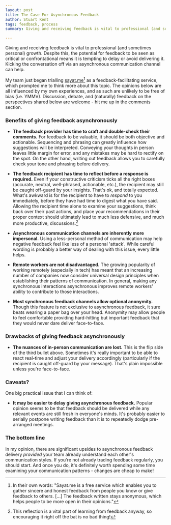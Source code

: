```yaml
---
layout: post
title: The Case For Asynchronous Feedback
author: Stuart Kent
tags: feedback, process
summary: Giving and receiving feedback is vital to professional (and sometimes personal) growth. Despite this, the potential for feedback to be seen as critical or confrontational means it is tempting to delay or avoid delivering it. Kicking the conversation off via an asynchronous communication channel can help.

---
```


Giving and receiving feedback is vital to professional (and sometimes personal) growth. Despite this, the potential for feedback to be seen as critical or confrontational means it is tempting to delay or avoid delivering it. Kicking the conversation off via an asynchronous communication channel can help.

My team just began trialling [sayat.me](http://sayat.me/)[^1] as a feedback-facilitating service, which prompted me to think more about this topic. The opinions below are all influenced by my own experiences, and as such are unlikely to be free of bias (i.e. YMMV). Discussion, debate, and (naturally) feedback on the perspectives shared below are welcome - hit me up in the comments section.

### Benefits of giving feedback asynchronously

- **The feedback provider has time to craft and double-check their comments.**
For feedback to be valuable, it should be both objective and actionable. Sequencing and phrasing can greatly influence how suggestions will be interpreted. Conveying your thoughts in person leaves little margin for error, and any mistakes may be hard to rectify on the spot. On the other hand, writing out feedback allows you to carefully check your tone and phrasing before delivery.

- **The feedback recipient has time to reflect before a response is required.**
Even if your constructive criticism ticks all the right boxes (accurate, neutral, well-phrased, actionable, etc.), the recipient may still be caught off-guard by your insights. That's ok, and totally expected. What's awkward is for the recipient to have to _respond_ to you immediately, before they have had time to digest what you have said. Allowing the recipient time alone to examine your suggestions, think back over their past actions, and place your recommendations in their proper context should ultimately lead to much less defensive, and much more productive, discussions.[^2]

- **Asynchronous communication channels are inherently more impersonal.**
Using a less-personal method of communication may help negative feedback feel like less of a personal 'attack'. While careful wording is probably a better way of dealing with this issue, every little helps.

- **Remote workers are not disadvantaged.**
The growing popularity of working remotely (especially in tech) has meant that an increasing number of companies now consider universal design principles when establishing their patterns of communication. In general, making any synchronous interactions asynchronous improves remote workers' ability to contribute to those interactions.

- **Most synchronous feedback channels allow optional anonymity.**
Though this feature is not exclusive to asynchronous feedback, it sure beats wearing a paper bag over your head. Anonymity may allow people to feel comfortable providing hard-hitting but important feedback that they would never dare deliver face-to-face.

### Drawbacks of giving feedback asynchronously

- **The nuances of in-person communication are lost.**
This is the flip side of the third bullet above. Sometimes it's really important to be able to react real-time and adjust your delivery accordingly (particularly if the recipient is caught off-guard by your message). That's plain impossible unless you're face-to-face.

### Caveats?

One big practical issue that I can think of:

- **It may be easier to delay giving asynchronous feedback.**
Popular opinion seems to be that feedback should be delivered while any relevant events are still fresh in everyone's minds. It's probably easier to serially postpone writing feedback than it is to repeatedly dodge pre-arranged meetings.

### The bottom line

In my opinion, there are significant upsides to asynchronous feedback delivery _provided_ your team already understand each other's communication styles. If you're not already trading feedback regularly, you should start. And once you do, it's definitely worth spending some time examining your communication patterns - changes are cheap to make!

[^1]: In their own words: "Sayat.me is a free service which enables you to gather sincere and honest feedback from people you know or give feedback to others. [...] The feedback written stays anonymous, which helps people to be more open in their opinions."
[^2]: This reflection is a vital part of learning from feedback anyway, so encouraging it right off the bat is no bad thing!